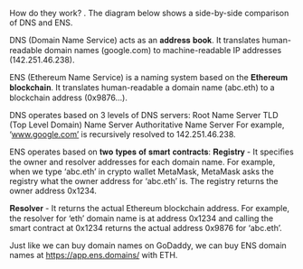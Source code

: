 
How do they work?
.
The diagram below shows a side-by-side comparison of DNS and ENS.

DNS (Domain Name Service) acts as an 𝐚𝐝𝐝𝐫𝐞𝐬𝐬 𝐛𝐨𝐨𝐤. It translates human-readable domain names (google.com) to machine-readable IP addresses (142.251.46.238).

ENS (Ethereum Name Service) is a naming system based on the 𝐄𝐭𝐡𝐞𝐫𝐞𝐮𝐦 𝐛𝐥𝐨𝐜𝐤𝐜𝐡𝐚𝐢𝐧. It translates human-readable a domain name (abc.eth) to a blockchain address (0x9876…).

DNS operates based on 3 levels of DNS servers:
Root Name Server
TLD (Top Level Domain) Name Server
Authoritative Name Server
For example, ‘www.google.com’ is recursively resolved to 142.251.46.238.

ENS operates based on 𝐭𝐰𝐨 𝐭𝐲𝐩𝐞𝐬 𝐨𝐟 𝐬𝐦𝐚𝐫𝐭 𝐜𝐨𝐧𝐭𝐫𝐚𝐜𝐭𝐬:
𝐑𝐞𝐠𝐢𝐬𝐭𝐫𝐲 - It specifies the owner and resolver addresses for each domain name. 
For example, when we type ‘abc.eth’ in crypto wallet MetaMask, MetaMask asks the registry what the owner address for ‘abc.eth’ is. The registry returns the owner 
address 0x1234.

𝐑𝐞𝐬𝐨𝐥𝐯𝐞𝐫 - It returns the actual Ethereum blockchain address. 
For example, the resolver for ‘eth’ domain name is at address 0x1234 and calling the smart contract at 0x1234 returns the actual address 0x9876 for ‘abc.eth’.

Just like we can buy domain names on GoDaddy, we can buy ENS domain names at https://app.ens.domains/ with ETH.
